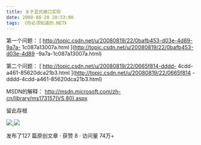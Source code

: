 ```yaml
---
title: 关于显式接口实现
date: 2008-08-20 20:53:00
tags: 《你必须知道的.NET》
---
```

第一个问题： [ http://topic.csdn.net/u/20080819/22/0bafb453-d03e-4d89-9a7a-
1c087a13007a.html ](http://topic.csdn.net/u/20080819/22/0bafb453-d03e-4d89
-9a7a-1c087a13007a.html)

第二个问题： [ http://topic.csdn.net/u/20080819/22/0665f814-dddd-
4cdd-a461-85620dca21b3.html ](http://topic.csdn.net/u/20080819/22/0665f814
-dddd-4cdd-a461-85620dca21b3.html)

MSDN的解释： [ http://msdn.microsoft.com/zh-cn/library/ms173157(VS.80).aspx
](http://msdn.microsoft.com/zh-cn/library/ms173157\(VS.80\).aspx)

留此存根



[ ![](https://profile.csdnimg.cn/5/2/5/3_cuipengfei1)
![](https://g.csdnimg.cn/static/user-reg-year/1x/11.png)
](https://blog.csdn.net/cuipengfei1)



发布了127 篇原创文章  ·  获赞 8  ·  访问量 74万+

